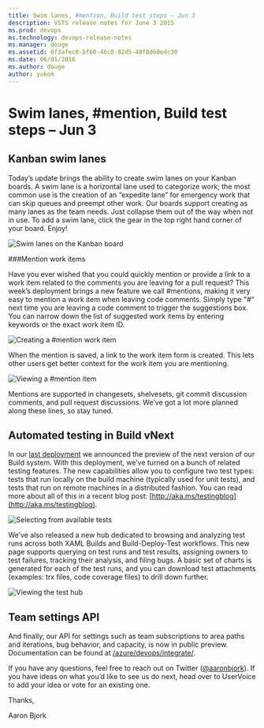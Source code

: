 ```yaml
---
title: Swim lanes, #mention, Build test steps – Jun 3
description: VSTS release notes for June 3 2015
ms.prod: devops
ms.technology: devops-release-notes
ms.manager: douge
ms.assetid: 6f3afec0-bf60-46c0-82d5-48f8d60edc30
ms.date: 06/01/2016
ms.author: douge
author: yukom
---
```


# Swim lanes, #mention, Build test steps – Jun 3

## Kanban swim lanes

Today’s update brings the ability to create swim lanes on your Kanban boards. A swim lane is a horizontal lane used to categorize work; the most common use is the creation of an “expedite lane” for emergency work that can skip queues and preempt other work. Our boards support creating as many lanes as the team needs. Just collapse them out of the way when not in use. To add a swim lane, click the gear in the top right hand corner of your board. Enjoy!

![Swim lanes on the Kanban board](_img/6_3_01.png)

##&#35;Mention work items

Have you ever wished that you could quickly mention or provide a link to a work item related to the comments you are leaving for a pull request? This week’s deployment brings a new feature we call #mentions, making it very easy to mention a work item when leaving code comments. Simply type "#" next time you are leaving a code comment to trigger the suggestions box. You can narrow down the list of suggested work items by entering keywords or the exact work item ID.

![Creating a #mention work item](_img/6_3_02.png)

When the mention is saved, a link to the work item form is created. This lets other users get better context for the work item you are mentioning.

![Viewing a #mention item](_img/6_3_03.png)

Mentions are supported in changesets, shelvesets, git commit discussion comments, and pull request discussions. We’ve got a lot more planned along these lines, so stay tuned.

## Automated testing in Build vNext

In our [last deployment](may-15-team-services.md) we announced the preview of the next version of our Build system. With this deployment, we’ve turned on a bunch of related testing features. The new capabilities allow you to configure two test types: tests that run locally on the build machine (typically used for unit tests), and tests that run on remote machines in a distributed fashion. You can read more about all of this in a recent blog post: [http://aka.ms/testingblog](http://aka.ms/testingblog).

![Selecting from available tests](_img/6_3_04.png)

We’ve also released a new hub dedicated to browsing and analyzing test runs across both XAML Builds and Build-Deploy-Test workflows. This new page supports querying on test runs and test results, assigning owners to test failures, tracking their analysis, and filing bugs. A basic set of charts is generated for each of the test runs, and you can download test attachments (examples: trx files, code coverage files) to drill down further.

![Viewing the test hub](_img/6_3_05.png)

## Team settings API

And finally, our API for settings such as team subscriptions to area paths and iterations, bug behavior, and capacity, is now in public preview. Documentation can be found at [/azure/devops/integrate/](/azure/devops/integrate/).

If you have any questions, feel free to reach out on Twitter ([@aaronbjork](https://twitter.com/aaronbjork)). If you have ideas on what you’d like to see us do next, head over to UserVoice to add your idea or vote for an existing one.

Thanks,

Aaron Bjork



